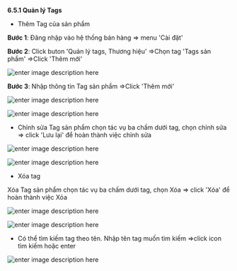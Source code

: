 


**6.5.1	Quản lý Tags**

- Thêm Tag của sản phẩm

**Bước 1**: Đăng nhập vào hệ thống bán hàng => menu 'Cài đặt'

**Bước 2**:  Click buton 'Quản lý tags, Thương hiệu' =>Chọn tag 'Tags sản phẩm' =>Click 'Thêm mới'

![enter image description here](https://static8.muarecdn.com/zoom,80/120_120/muare/images/2021/09/22/6085969_screenshot-30.pnghttps://static8.muarecdn.com/original/muare/images/2021/09/22/6085969_screenshot-30.png)

**Bước 3**: Nhập thông tin Tag sản phẩm =>Click 'Thêm mới'

![enter image description here](https://static8.muarecdn.com/original/muare/images/2021/09/22/6085983_screenshot-31.png)

![enter image description here](https://static8.muarecdn.com/original/muare/images/2021/09/22/6086082_screenshot-32.png)

+ Chỉnh sửa Tag sản phẩm chọn tác vụ ba chấm dưới tag, chọn chỉnh sửa => click 'Lưu lại' để hoàn thành việc chỉnh sửa

![enter image description here](https://static8.muarecdn.com/original/muare/images/2021/09/22/6086083_screenshot-33.png)

![enter image description here](https://static8.muarecdn.com/original/muare/images/2021/09/22/6086084_screenshot-34.png)

+ Xóa tag

Xóa Tag sản phẩm chọn tác vụ ba chấm dưới tag, chọn Xóa => click 'Xóa' để hoàn thành việc Xóa


![enter image description here](https://static8.muarecdn.com/original/muare/images/2021/09/22/6086099_screenshot-35.png)

![enter image description here](https://static8.muarecdn.com/original/muare/images/2021/09/22/6086100_screenshot-36.png)

- Có thể tìm kiếm tag theo tên. Nhập tên tag muốn tìm kiếm =>click icon tìm kiếm hoặc enter

![enter image description here](https://static8.muarecdn.com/original/muare/images/2021/09/22/6086101_screenshot-37.png)

